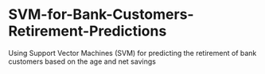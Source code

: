 # SVM-for-Bank-Customers-Retirement-Predictions
Using Support Vector Machines (SVM) for predicting the retirement of bank customers based on the age and net savings
